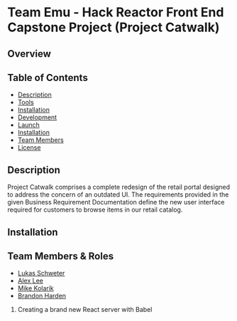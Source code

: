 # Team Emu - Hack Reactor Front End Capstone Project (Project Catwalk)

## Overview

## Table of Contents
- [Description](#description)
- [Tools](#tools)
- [Installation](#installation)
- [Development](#development)
- [Launch](#launch)
- [Installation](#installation)
- [Team Members](#team-members)
- [License](#license)

## Description
Project Catwalk comprises a complete redesign of the retail portal designed to address the concern of an outdated UI. The requirements provided in the given Business Requirement Documentation define the new user interface required for customers to browse items in our retail catalog.

## Installation

## Team Members & Roles
- [Lukas Schweter](https://github.com/lukas-schweter)
- [Alex Lee](https://github.com/acerslee)
- [Mike Kolarik](https://github.com/koalarick)
- [Brandon Harden](https://github.com/bmh0013)


1. Creating a brand new React server with Babel

